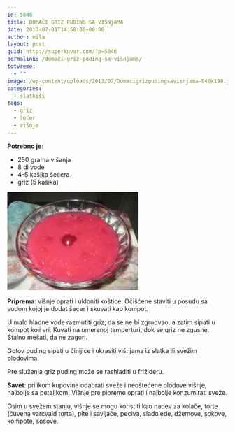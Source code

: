 ```yaml
---
id: 5846
title: DOMAĆI GRIZ PUDING SA VIŠNjAMA
date: 2013-07-01T14:58:06+00:00
author: mila
layout: post
guid: http://superkuvar.com/?p=5846
permalink: /domaći-griz-puding-sa-višnjama/
totvreme:
  - ""
image: /wp-content/uploads/2013/07/Domacigrizpudingsavisnjama-940x198.jpg
categories:
  - slatkiši
tags:
  - griz
  - šećer
  - višnje
---
```

**Potrebno je**:

  * 250 grama višanja
  * 8 dl vode
  * 4-5 kašika šećera
  * griz (5 kašika)

<img class="alignnone size-medium wp-image-5847" src="/wp-content/uploads/2013/07/Domacigrizpudingsavisnjama-1024x768.jpg" alt="Domacigrizpudingsavisnjama" width="300" height="225" /> 

**Priprema**: višnje oprati i ukloniti koštice. Očišćene staviti u posudu sa vodom kojoj je dodat šećer i skuvati kao kompot.

U malo hladne vode razmutiti griz, da se ne bi zgrudvao, a zatim sipati u kompot koji vri. Kuvati na umerenoj temperturi, dok se griz ne zgusne. Stalno mešati, da ne zagori.

Gotov puding sipati u činijice i ukrasiti višnjama iz slatka ili svežim plodovima.

Pre služenja griz puding može se rashladiti u frižideru.

**Savet**: prilikom kupovine odabrati sveže i neoštećene plodove višnje, najbolje sa peteljkom. Višnje pre pipreme oprati i najbolje konzumirati sveže.

Osim u svežem stanju, višnje se mogu koristiti kao nadev za kolače, torte (čuvena  varcvald torta), pite i savijače, peciva, sladolede, džemove, sokove, kompote, sosove.